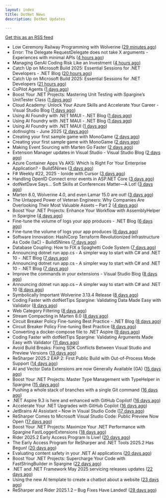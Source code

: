 ```yaml
---
layout: index
title: DotNet News
description: DotNet Updates

---
```


[Get this as an RSS feed](/dotnet.rss)

<!-- news_marker starts -->
- Low Ceremony Railway Programming with Wolverine ([29 minutes ago](https://dotnetkicks.com/r/722092?url=https://jeremydmiller.com/2025/06/05/low-ceremony-railway-programming-with-wolverine/))
- Error: The Delegate RequestDelegate does not take X arguments - Experiences with minimal APIs ([4 hours ago](https://dotnetkicks.com/r/722083?url=https://csharp.christiannagel.com/2025/06/05/error-the-delegate-requestdelegate-does-not-take-x-arguments-experiences-with-minimal-apis/))
- Managing GenAI Coding Risk Like an Investment ([4 hours ago](https://dotnetkicks.com/r/722073?url=https://ardalis.com/genai-coding-investment-risk-strategy/))
- Catch Up on Microsoft Build 2025: Essential Sessions for .NET Developers - .NET Blog ([20 hours ago](https://dotnetkicks.com/r/722051?url=https://devblogs.microsoft.com/dotnet/catching-up-on-microsoft-build-2025-essential-sessions-for-dotnet-developers/))
- Catch Up on Microsoft Build 2025: Essential Sessions for .NET Developers ([21 hours ago](https://devblogs.microsoft.com/dotnet/catching-up-on-microsoft-build-2025-essential-sessions-for-dotnet-developers/))
- CoPilot Agents ([1 days ago](https://dotnetkicks.com/r/722027?url=https://jesseliberty.com/2025/06/04/copilot-agents/))
- Boost Your .NET Projects: Mastering Unit Testing with Spargine’s UnitTester Class ([1 days ago](https://dotnettips.wordpress.com/2025/06/04/boost-your-net-projects-mastering-unit-testing-with-spargines-unittester-class/))
- Cloud Academy: Unlock Your Azure Skills and Accelerate Your Career - Visual Studio Blog ([1 days ago](https://dotnetkicks.com/r/721978?url=https://devblogs.microsoft.com/visualstudio/cloud-academy-benefit-for-visual-studio-subscribers/))
- Using AI Foundry with .NET MAUI - .NET Blog ([1 days ago](https://dotnetkicks.com/r/721968?url=https://devblogs.microsoft.com/dotnet/using-ai-foundry-with-dotnet-maui/))
- Using AI Foundry with .NET MAUI - .NET Blog ([1 days ago](https://dotnetkicks.com/r/721954?url=https://devblogs.microsoft.com/dotnet/using-ai-foundry-with-dotnet-maui/))
- Using AI Foundry with .NET MAUI ([1 days ago](https://devblogs.microsoft.com/dotnet/using-ai-foundry-with-dotnet-maui/))
- dotInsights  -  June 2025 ([2 days ago](https://blog.jetbrains.com/dotnet/2025/06/03/dotinsights-june-2025/))
- Creating your first sample game with MonoGame ([2 days ago](https://dotnetkicks.com/r/721929?url=https://andrewlock.net/creating-your-first-sample-game-with-monogame/))
- Creating your first sample game with MonoGame ([2 days ago](https://andrewlock.net/creating-your-first-sample-game-with-monogame/))
- Making Event Sourcing with Marten Go Faster ([2 days ago](https://dotnetkicks.com/r/721912?url=https://jeremydmiller.com/2025/06/02/making-event-sourcing-with-marten-go-faster/))
- Extension Manager updates in Visual Studio - Visual Studio Blog ([2 days ago](https://dotnetkicks.com/r/721892?url=https://devblogs.microsoft.com/visualstudio/extension-manager-updates-in-visual-studio/))
- Azure Container Apps Vs AKS: Which Is Right For Your Enterprise Application?  -  Build5Nines ([3 days ago](https://dotnetkicks.com/r/721787?url=https://build5nines.com/azure-container-apps-vs-aks-which-is-right-for-your-enterprise-application/))
- F# Weekly #22, 2025 - Ionide with Cursor ([3 days ago](https://dotnetkicks.com/r/721784?url=https://sergeytihon.com/2025/06/01/f-weekly-22-2025-ionide-with-cursor/))
- Handling OpenID Connect error events in ASP.NET Core ([3 days ago](https://dotnetkicks.com/r/721763?url=https://damienbod.com/2025/06/02/handling-openid-connect-error-events-in-asp-net-core/))
- dotNetDave Says… Soft Skills at Conferences Matter—A Lot! ([3 days ago](https://dotnettips.wordpress.com/2025/06/02/dotnetdave-says-soft-skills-at-conferences-matter-a-lot/))
- Marten 8.0, Wolverine 4.0, and even Lamar 15.0 are out! ([3 days ago](https://dotnetkicks.com/r/721744?url=https://jeremydmiller.com/2025/06/01/marten-8-0-wolverine-4-0-and-even-lamar-15-0-are-out/))
- The Untapped Power of Veteran Engineers: Why Companies Are Overlooking Their Most Valuable Assets – Part 2 ([4 days ago](https://dotnettips.wordpress.com/2025/06/01/the-untapped-power-of-veteran-engineers-why-companies-are-overlooking-their-most-valuable-assets-part-2/))
- Boost Your .NET Projects: Enhance Your Workflow with AssemblyHelper in Spargine ([4 days ago](https://dotnettips.wordpress.com/2025/06/01/boost-your-net-projects-enhance-your-workflow-with-assemblyhelper-in-spargine/))
- Fine-tune the volume of logs your app produces - .NET Blog ([6 days ago](https://dotnetkicks.com/r/721619?url=https://devblogs.microsoft.com/dotnet/finetune-the-volume-of-logs-your-app-produces/))
- Fine-tune the volume of logs your app produces ([6 days ago](https://devblogs.microsoft.com/dotnet/finetune-the-volume-of-logs-your-app-produces/))
- Software Innovation: HashiCorp Terraform Revolutionized Infrastructure As Code (IaC)  -  Build5Nines ([7 days ago](https://dotnetkicks.com/r/721591?url=https://build5nines.com/software-innovation-hashicorp-terraform-revolutionized-infrastructure-as-code-iac/))
- Database Coupling: How to FIX a Spaghetti Code System ([7 days ago](https://dotnetkicks.com/r/721542?url=https://codeopinion.com/database-coupling-how-to-fix-a-spaghetti-code-system/))
- Announcing dotnet run app.cs - A simpler way to start with C# and .NET 10 - .NET Blog ([7 days ago](https://dotnetkicks.com/r/721492?url=https://devblogs.microsoft.com/dotnet/announcing-dotnet-run-app/))
- Announcing dotnet run app.cs - A simpler way to start with C# and .NET 10 - .NET Blog ([7 days ago](https://dotnetkicks.com/r/721481?url=https://devblogs.microsoft.com/dotnet/announcing-dotnet-run-app/))
- Improve the commands in your extensions - Visual Studio Blog ([8 days ago](https://dotnetkicks.com/r/721458?url=https://devblogs.microsoft.com/visualstudio/improve-the-commands-in-your-extensions/))
- Announcing dotnet run app.cs – A simpler way to start with C# and .NET 10 ([8 days ago](https://devblogs.microsoft.com/dotnet/announcing-dotnet-run-app/))
- Symbolically Important Wolverine 3.13.4 Release ([8 days ago](https://dotnetkicks.com/r/721415?url=https://jeremydmiller.com/2025/05/28/symbolically-important-wolverine-3-13-4-release/))
- Coding Faster with dotNetTips Spargine: Validating Data Made Easy with Validator ([8 days ago](https://dotnettips.wordpress.com/2025/05/28/coding-faster-with-dotnettips-spargine-validating-data-made-easy-with-validator/))
- Web Category Filtering ([8 days ago](https://dotnetkicks.com/r/721397?url=https://textslashplain.com/2025/05/27/web-category-filtering/))
- Stream Compacting in Marten 8.0 ([8 days ago](https://dotnetkicks.com/r/721381?url=https://jeremydmiller.com/2025/05/27/stream-compacting-in-marten-8-0/))
- Circuit Breaker Policy Fine-tuning Best Practice - .NET Blog ([8 days ago](https://dotnetkicks.com/r/721315?url=https://devblogs.microsoft.com/dotnet/circuit-breaker-policy-finetuning-best-practice/))
- Circuit Breaker Policy Fine-tuning Best Practice ([8 days ago](https://devblogs.microsoft.com/dotnet/circuit-breaker-policy-finetuning-best-practice/))
- Converting a docker-compose file to .NET Aspire ([9 days ago](https://andrewlock.net/converting-a-docker-compose-file-to-aspire/))
- Coding Faster with dotNetTips Spargine: Validating Arguments Made Easy with Validator ([11 days ago](https://dotnettips.wordpress.com/2025/05/25/coding-faster-with-dotnettips-spargine-validating-arguments-made-easy-with-validator/))
- Avoid Build Breaks: Fixing SDK Conflicts Between Visual Studio and Preview Versions ([13 days ago](https://dotnettips.wordpress.com/2025/05/23/avoid-build-breaks-fixing-sdk-conflicts-between-visual-studio-and-preview-versions/))
- ReSharper 2025.2 EAP 2: First Public Build with Out-of-Process Mode Support ([14 days ago](https://blog.jetbrains.com/dotnet/2025/05/22/resharper-2025-2-eap-2-oop-mode/))
- AI and Vector Data Extensions are now Generally Available (GA) ([15 days ago](https://devblogs.microsoft.com/dotnet/ai-vector-data-dotnet-extensions-ga/))
- Boost Your .NET Projects: Master Type Management with TypeHelper in Spargine ([15 days ago](https://dotnettips.wordpress.com/2025/05/21/boost-your-net-projects-master-type-management-with-typehelper-in-spargine/))
- Pushing a whole stack of branches with a single Git command ([16 days ago](https://andrewlock.net/pushing-a-whole-stack-of-branches-with-a-single-git-command/))
- .NET Aspire 9.3 is here and enhanced with GitHub Copilot! ([16 days ago](https://devblogs.microsoft.com/dotnet/introducing-dotnet-aspire-93/))
- Accelerate Your .NET Upgrades with GitHub Copilot ([16 days ago](https://devblogs.microsoft.com/dotnet/github-copilot-upgrade-dotnet/))
- JetBrains AI Assistant – Now in Visual Studio Code ([17 days ago](https://blog.jetbrains.com/ai/2025/05/jetbrains-ai-assistant-now-in-visual-studio-code/))
- ReSharper Comes to Microsoft Visual Studio Code: Public Preview Now Open ([17 days ago](https://blog.jetbrains.com/dotnet/2025/05/19/resharper-comes-to-microsoft-visual-studio-code/))
- Boost Your .NET Projects: Maximize Your .NET Performance with Spargine FastLoggerExtensions ([18 days ago](https://dotnettips.wordpress.com/2025/05/18/boost-your-net-projects-maximize-your-net-performance-with-spargine-fastloggerextensions/))
- Rider 2025.2 Early Access Program Is Live! ([20 days ago](https://blog.jetbrains.com/dotnet/2025/05/16/rider-2025-2-eap-1/))
- The Early Access Program for ReSharper and .NET Tools 2025.2 Has Begun! ([20 days ago](https://blog.jetbrains.com/dotnet/2025/05/16/resharper-2025-2-eap-1/))
- Evaluating content safety in your .NET AI applications ([20 days ago](https://devblogs.microsoft.com/dotnet/evaluating-ai-content-safety/))
- Boost Your .NET Projects: Supercharge Your Code with FastStringBuilder in Spargine ([22 days ago](https://dotnettips.wordpress.com/2025/05/14/boost-your-net-projects-supercharge-your-code-with-faststringbuilder-in-spargine/))
- .NET and .NET Framework May 2025 servicing releases updates ([22 days ago](https://devblogs.microsoft.com/dotnet/dotnet-and-dotnet-framework-may-2025-servicing-updates/))
- Using the new AI template to create a chatbot about a website ([23 days ago](https://andrewlock.net/using-the-new-ai-template-to-create-a-chatbot-about-a-website/))
- ReSharper and Rider 2025.1.2 – Bug Fixes Have Landed! ([28 days ago](https://blog.jetbrains.com/dotnet/2025/05/08/resharper-rider-2025-1-2-bug-fix/))

<!-- news_marker ends -->